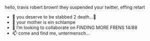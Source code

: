hello, travis robert brown! they suspended your twitter, effing retart
- 👀 you deserve to be stabbed 2 death...🌷
- 🌱 your mother is ein schlampe
- 💞️ I’m looking to collaborate on FINDING MORE FRENS 14/88
- 📫 come and find me, untermensch...

<!---
TravisFanlol/TravisFanlol is a ✨ special ✨ repository because its `README.md` (this file) appears on your GitHub profile.
You can click the Preview link to take a look at your changes.
--->
